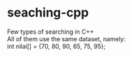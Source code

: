 # seaching-cpp
Few types of searching in C++ <br>
All of them use the same dataset, namely: <br>
int nilai[] = {70, 80, 90, 65, 75, 95};
